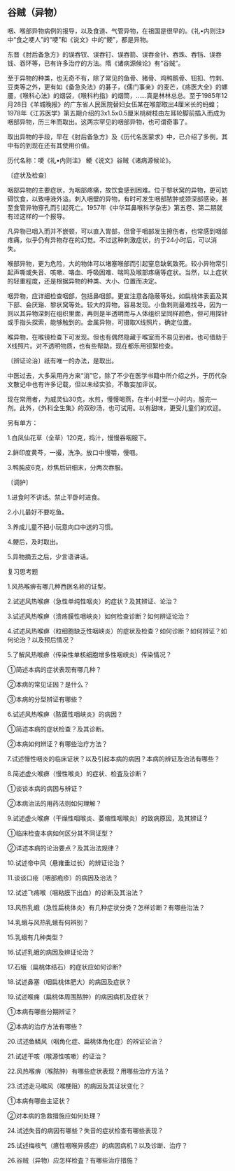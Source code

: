 ## 谷贼（异物）

咽、喉部异物病例的报导，以及食道、气管异物，在祖国是很早的。《礼•内则注》中“食之哽人”的“哽”和《说文》中的“鲠”，都是异物。

东晋《肘后备急方》的误吞钗、误吞钉、误吞箭、误吞金针、吞珠、吞铛、误吞钱、吞环等，已有许多治疗的方法。隋《诸病源候论》有“谷贼”。

至于异物的种类，也无奇不有，除了常见的鱼骨、猪骨、鸡鸭鹅骨、钮扣、竹刺、豆类等之外，更有如《备急灸法》的碁子，《儒门事亲》的麦芒，《疡医大全》的螺靥，《喉科心法》的烟袋，《喉科杓指》的烟筒，……真是林林总总。至于1985年12月28日《羊城晚报》的广东省人民医院替妇女伍某在喉部取出4厘米长的蚂蝗；1978年《江苏医学》第五期介绍的3x1.5x0.5厘米桃树枝由左耳轮脚前插入而成为咽部异物，历三年而取出。这两宗罕见的咽部异物，也可谓奇事了。

取出异物的手段，早在《肘后备急方》及《历代名医蒙求》中，已介绍了多例，其中有的到现在还有其使用价值。

历代名称：哽《礼•内则注》 鲠《说文》谷贼《诸病源候论》。

〔症状及检查〕

咽部异物的主要症状，为咽部疼痛，故饮食感到困难。位于黎状窝的异物，更可妨碍饮食，以致唾液外溢。刺入咽壁的异物，有时可发生咽部脓肿或颈深部感染，甚至食管异物穿孔而引起死亡。1957年《中华耳鼻喉科学杂志》第五卷、第二期就有过这样的一个报导。

凡异物已咽入而并不嵌顿，可以直入胃部，但曾于咽部发生擦伤者，也常感到咽部疼痛，似乎仍有异物存在的幻觉。不过这种刺激症状，约于24小时后，可以消失。

喉部异物，更为危险，大的物体可以堵塞喉部而引起窒息缺氧致死。较小异物常引起声嘶或失音、咳嗽、咯血、呼吸困难、喘鸣及喉部疼痛等症状。当然，以上症状的轻重程度，还是根据异物的种类、大小、位置而决定。

咽异物，应详细检查咽部，包括鼻咽部。更宜注意各隐蔽等处。如扁桃体表面及其下部、会厌谿、黎状窝等处。较大的异物，容易发现。小鱼刺则最难找寻，因为一则以其异物深刺在组织里面，再则是半透明而与人体组织呈同样颜色，但可用探针或手指头探索，能够触到的。金属异物，可摄取X线照片，确定位置。

喉异物，在喉镜检查下可发现。但也有偶然隐藏于喉室而不易见到者。也可借助于X线照片。对不透明物质，也有些帮助。现在都乐用钡絮检查。

〔辨证论治〕祇有唯一的办法，是取出。

中医过去，大多采用丹方来“消”它，除了不少在医学书籍中所介绍之外，于历代杂文散记中也有许多记载，但以未经实验，不敢妄加评议。

现在常用者，为威灵仙30克，水煎，慢慢喝燕，在半小时至一小时内，服完一剂。此外，《外科全生集》的双砂汤，也可试用。以有甜味，更受儿童们的欢迎。

另有单方：

1.白凤仙花草（全草）120克，捣汁，慢慢吞咽服下。

2.鲜印度黄芩，一撮，洗净。放口中慢嚼，慢咽。

3.鸭肫皮6克，炒焦后研细末，分两次吞服。

〔调护〕

1.进食时不讲话。禁止平卧时进食。

2.小儿最好不要吃鱼。

3.养成儿童不把小玩意向口中送的习惯。

4.鲠后，及时取出。

5.异物摘去之后，少言语讲话。

复习思考题

1.风热喉痹有哪几种西医名称的证型。

2.试述风热喉痹（急性单纯性咽炎）的症状？及其辨证、论治？

3.试述风热喉痹（溃疡膜性咽峡炎）如何检查诊断？如何辨证论治？

4.试述风热喉痹（粒细胞缺乏性咽峡炎）的症状及检查？如何诊断？如何辨证？如何论治？以及预后情况？

5.了解风热喉痹（传染性单核细胞增多性咽峡炎）传染情况？

①简述本病的症状表现有哪几种？

②本病的常见证因？是什么？

③本病的分型辨证有哪些？

6.试述风热喉痹（脓菌性咽峡炎》的病因？

①简述本病的症状检查？及其诊断。

②本病如何辨证？有哪些治疗方法？

7.试述慢性咽炎的临床证状？以及引起本病的病因？本病的辨证及治法有哪些？

8.简述虚火喉痹（慢性喉炎）的症状、检査及诊断？

①谈谈本病的病因与辨证？

②本病治法的用药法则如何理解？

9.试述虚火喉痹（干燥性咽喉炎、萎缩性咽喉炎）的致病原因，及其辨证？

①临床检査本病如何区分其不同证型？

②详述本病的论治要点？及其治法规律？

10.试述帝中风（悬雍垂过长）的辨证论治？

11.谈谈口疮（咽部疱疹）的病因及治法？

12.试述飞疡喉（咽粘膜下出血）的诊断及其治法？

13.风热乳蛾（急性扁桃体炎）有几种症状分类？怎样诊断？有哪些治法？

14.乳蛾与风热乳蛾有何辨别？

15.乳蛾有几种类型？

16.试述乳蛾的病因及辨证论治？

17.石蛾（扁桃体结石）的症状应如何诊断?

18.试述鼻塞（咽扁桃体肥大）的病因及症状？

19.试述喉痈（扁桃体周围脓肿）的病因病机及症状？

①本病有哪些分期辨证？

②本病的治疗方法有哪些？

20.试述鱼鳞风（咽角化症、扁桃体角化症）的辨证论治？

21.试述干咳（喉源性咳嗽）的证治？

22.风热喉痹（喉脓肿）有哪些症状表现？用哪些治疗方法？

23.试述走马喉风（喉梗阻）的病因及其证状变化？

①本病有哪些主证状？

②对本病的急救措施应如何处理？

24.试述失音的病因有哪些？失音的症状检查有哪些表现？

25.试述梅核气（癔性咽喉异感症）的病因病机？以及诊断、治疗？

26.谷贼（异物）应怎样检査？有哪些治疗措施？

 
